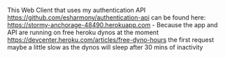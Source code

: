 This Web Client that uses my authentication API https://github.com/esharmony/authentication-api can be found here: https://stormy-anchorage-48490.herokuapp.com - 
Because the app and API are running on free heroku dynos at the moment 
https://devcenter.heroku.com/articles/free-dyno-hours the first request maybe a little slow as the dynos will sleep after 30 mins of inactivity
